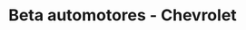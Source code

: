 ---
title: "Beta automotores - Chevrolet"
url: /acassuso/beta-automotores-chevrolet/
shop: coche
---